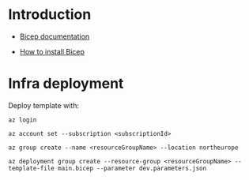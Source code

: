 # Introduction

- [Bicep documentation](https://docs.microsoft.com/en-us/azure/azure-resource-manager/bicep/)

- [How to install Bicep](https://docs.microsoft.com/en-us/azure/azure-resource-manager/bicep/install)

# Infra deployment

Deploy template with:

```
az login

az account set --subscription <subscriptionId>

az group create --name <resourceGroupName> --location northeurope

az deployment group create --resource-group <resourceGroupName> --template-file main.bicep --parameter dev.parameters.json
```